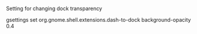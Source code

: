 Setting for changing dock transparency

gsettings set org.gnome.shell.extensions.dash-to-dock background-opacity 0.4



